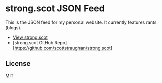 # strong.scot JSON Feed

This is the JSON feed for my personal website. It currently features rants (blogs).

- [View strong.scot](https://string.scot)
- [strong.scot GitHub Repo][https://github.com/scottstraughan/strong.scot]

## License

MIT
